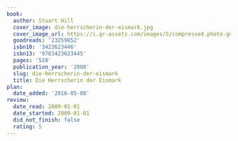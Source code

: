 ```yaml
---
book:
  author: Stuart Hill
  cover_image: die-herrscherin-der-eismark.jpg
  cover_image_url: https://i.gr-assets.com/images/S/compressed.photo.goodreads.com/books/1411373181l/23259852._SX98_.jpg
  goodreads: '23259852'
  isbn10: '3423623446'
  isbn13: '9783423623445'
  pages: '528'
  publication_year: '2008'
  slug: die-herrscherin-der-eismark
  title: Die Herrscherin der Eismark
plan:
  date_added: '2016-05-08'
review:
  date_read: 2009-01-01
  date_started: 2009-01-01
  did_not_finish: false
  rating: 5
---
```

